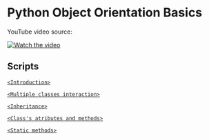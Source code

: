 # Python Object Orientation Basics

YouTube video source:

[![Watch the video](https://i3.ytimg.com/vi/JeznW_7DlB0/maxresdefault.jpg)](https://www.youtube.com/watch?v=JeznW_7DlB0)

## Scripts

<a href="https://github.com/ThomeGiovana/estudosPessoais/blob/main/Python/1introductionOO.py">```<Introduction>```</a>

<a href="https://github.com/ThomeGiovana/estudosPessoais/blob/main/Python/2multipleClassesInteractionOO.py">```<Multiple classes interaction>```</a>

<a href="https://github.com/ThomeGiovana/estudosPessoais/blob/main/Python/3inheritanceOO.py">```<Inheritance>```</a>

<a href="https://github.com/ThomeGiovana/estudosPessoais/blob/main/Python/4classAtributesMethodsOO.py">```<Class's atributes and methods>```</a>

<a href="https://github.com/ThomeGiovana/estudosPessoais/blob/main/Python/5staticMethodsOO.py">```<Static methods>```</a>